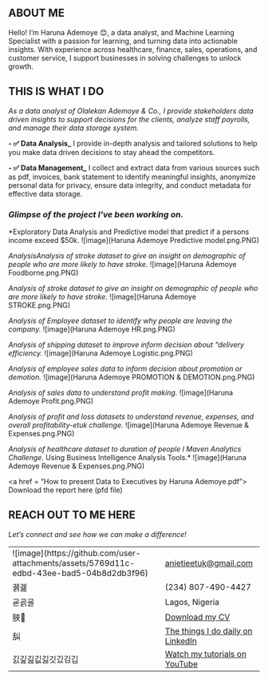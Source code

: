 ## ABOUT ME
Hello! I’m Haruna Ademoye 😊, a data analyst, and Machine Learning Specialist with a passion for learning, and turning data into actionable insights. With experience across healthcare, finance, sales, operations, and customer service, I support businesses in solving challenges to unlock growth.

## THIS IS WHAT I DO
*As a data analyst of Olalekan Ademoye & Co., I provide stakeholders data driven insights to support decisions for the clients, analyze staff payrolls, and manage their data storage system.*

**- ✅ Data Analysis_**
I provide in-depth analysis and tailored solutions to help you make data driven decisions to stay ahead the competitors. 

**- ✅ Data Management_**
I collect and extract data from various sources such as pdf, invoices, bank statement to identify meaningful insights, anonymize personal data for privacy, ensure data integrity, and conduct metadata for effective data storage.

### *Glimpse of the project I've been working on.* 

*Exploratory Data Analysis and Predictive model that predict if a persons income exceed $50k.
![image](Haruna Ademoye Predictive model.png.PNG)

*AnalysisAnalysis of stroke dataset to give an insight on demographic of people who are more likely to have stroke.*
![image](Haruna Ademoye Foodborne.png.PNG)

*Analysis of stroke dataset to give an insight on demographic of people who are more likely to have stroke.*
![image](Haruna Ademoye STROKE.png.PNG)

*Analysis of Employee dataset to identify why people are leaving the company.*
![image](Haruna Ademoye HR.png.PNG)

*Analysis of shipping dataset to improve inform decision about “delivery efficiency.*
![image](Haruna Ademoye Logistic.png.PNG)

*Analysis of employee sales data to inform decision about promotion or demotion.*
![image](Haruna Ademoye PROMOTION & DEMOTION.png.PNG)

*Analysis of sales data to understand profit making.*
![image](Haruna Ademoye Profit.png.PNG)

*Analysis of profit and loss datasets to understand revenue, expenses, and overall profitability-etuk challenge.*
![image](Haruna Ademoye Revenue & Expenses.png.PNG)

*Analysis of healthcare dataset to duration of people l *Maven Analytics Challenge**. Using Business Intelligence Analysis Tools.*
![image](Haruna Ademoye Revenue & Expenses.png.PNG)

<a href = “How to present Data to Executives by Haruna Ademoye.pdf”> Download the report here (pfd file)</a>

## REACH OUT TO ME HERE
 
*Let’s connect and see how we can make a difference!* 
<table> 
 <tbody> 
 <tr> 
 <td>![image](https://github.com/user-attachments/assets/5769d11c-edbd-43ee-bad5-04b8d2db3f96)
   </td> 
 <td><a 
href="mailto:anietieetuk@gmail.com">anietieetuk@gmail.com</a></td> 
 </tr> 
 <tr> 
 <td>궭궮</td> 
 <td>(234) 807-490-4427</td> 
 </tr> 
 <tr> 
 <td>굗굙굘</td> 
 <td>Lagos, Nigeria</td> 
 </tr> 
 <tr> 
 <td>脥</td> 
 <td><a 
href="https://etuk123456.github.io/portfolio1/docs/Profile.pdf">Download my 
CV</a></td> 
 </tr> 
 <tr> 
 <td>舏</td> 
 <td><a href="https://linkedin.com/in/etukanietie">The things I do daily 
on LinkedIn</a></td> 
 </tr> 
 <tr> 
 <td>긼긽긾깂긿깃깄김깁</td> 
 <td><a href="https://www.youtube.com/@LearnwithEtuk">Watch my tutorials 
on YouTube</a></td> 
 </tr> 
 </tbody> 
</table> 
